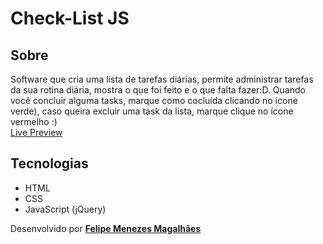 # Check-List JS

## Sobre
Software que cria uma lista de tarefas diárias, permite administrar tarefas da sua rotina diária, mostra o que foi feito e o que falta fazer:D. Quando você concluir alguma tasks, marque como cocluída clicando no ícone verde), caso queira excluir uma task da lista, marque clique no ícone vermelho :)  
[Live Preview](https://fmm312.github.io/check-list/)

## Tecnologias
- HTML
- CSS
- JavaScript (jQuery)

Desenvolvido por **[Felipe Menezes Magalhães](https://fmm312.github.io/)**
